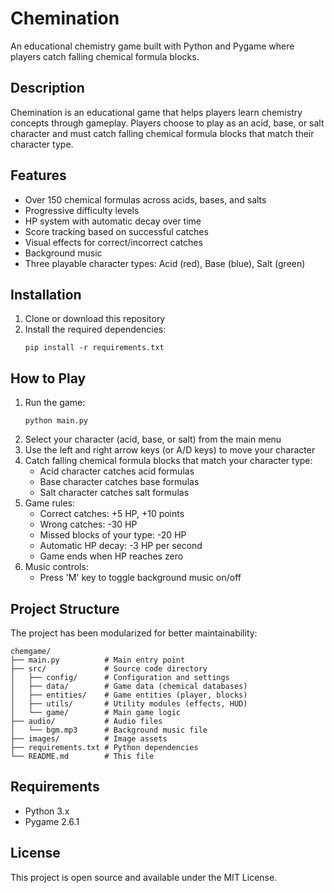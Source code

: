 # Chemination

An educational chemistry game built with Python and Pygame where players catch falling chemical formula blocks.

## Description

Chemination is an educational game that helps players learn chemistry concepts through gameplay. Players choose to play as an acid, base, or salt character and must catch falling chemical formula blocks that match their character type.

## Features

- Over 150 chemical formulas across acids, bases, and salts
- Progressive difficulty levels
- HP system with automatic decay over time
- Score tracking based on successful catches
- Visual effects for correct/incorrect catches
- Background music
- Three playable character types: Acid (red), Base (blue), Salt (green)

## Installation

1. Clone or download this repository
2. Install the required dependencies:
   ```
   pip install -r requirements.txt
   ```

## How to Play

1. Run the game:
   ```
   python main.py
   ```
2. Select your character (acid, base, or salt) from the main menu
3. Use the left and right arrow keys (or A/D keys) to move your character
4. Catch falling chemical formula blocks that match your character type:
   - Acid character catches acid formulas
   - Base character catches base formulas
   - Salt character catches salt formulas
5. Game rules:
   - Correct catches: +5 HP, +10 points
   - Wrong catches: -30 HP
   - Missed blocks of your type: -20 HP
   - Automatic HP decay: -3 HP per second
   - Game ends when HP reaches zero
6. Music controls:
   - Press 'M' key to toggle background music on/off

## Project Structure

The project has been modularized for better maintainability:

```
chemgame/
├── main.py          # Main entry point
├── src/             # Source code directory
│   ├── config/      # Configuration and settings
│   ├── data/        # Game data (chemical databases)
│   ├── entities/    # Game entities (player, blocks)
│   ├── utils/       # Utility modules (effects, HUD)
│   └── game/        # Main game logic
├── audio/           # Audio files
│   └── bgm.mp3      # Background music file
├── images/          # Image assets
├── requirements.txt # Python dependencies
└── README.md        # This file
```

## Requirements

- Python 3.x
- Pygame 2.6.1

## License

This project is open source and available under the MIT License.